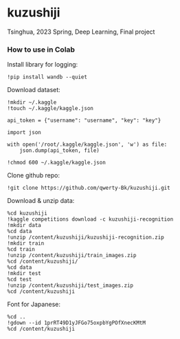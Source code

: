 # kuzushiji
Tsinghua, 2023 Spring, Deep Learning, Final project


### How to use in Colab

Install library for logging:
``` 
!pip install wandb --quiet
```

Download dataset:
```
!mkdir ~/.kaggle
!touch ~/.kaggle/kaggle.json

api_token = {"username": "username", "key": "key"}

import json

with open('/root/.kaggle/kaggle.json', 'w') as file:
    json.dump(api_token, file)

!chmod 600 ~/.kaggle/kaggle.json
```

Clone github repo:
```
!git clone https://github.com/qwerty-Bk/kuzushiji.git
```

Download & unzip data:
``` 
%cd kuzushiji
!kaggle competitions download -c kuzushiji-recognition
!mkdir data
%cd data
!unzip /content/kuzushiji/kuzushiji-recognition.zip
!mkdir train
%cd train
!unzip /content/kuzushiji/train_images.zip
%cd /content/kuzushiji/
%cd data
!mkdir test
%cd test
!unzip /content/kuzushiji/test_images.zip
%cd /content/kuzushiji
```

Font for Japanese:
```
%cd ..
!gdown --id 1prRT49D1yJFGo75oxpbYgPOfXnecKMtM
%cd /content/kuzushiji
```
